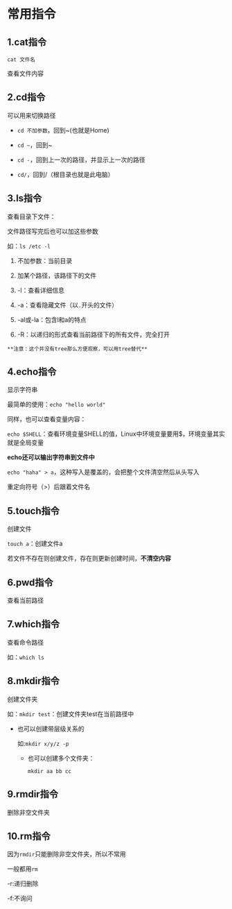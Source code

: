 # 常用指令

## 1.cat指令

`cat 文件名`

查看文件内容

## 2.cd指令

可以用来切换路径

- `cd 不加参数`，回到~(也就是Home)

- `cd ~`，回到~

- `cd -`，回到上一次的路径，并显示上一次的路径

- `cd/`，回到/（根目录也就是此电脑）

## 3.ls指令

查看目录下文件：

  文件路径写完后也可以加这些参数

  如：`ls /etc -l`

  1. 不加参数：当前目录

  2. 加某个路径，该路径下的文件

  3. -l：查看详细信息

  4. -a：查看隐藏文件（以`.`开头的文件）

  5. -al或-la：包含l和a的特点

  6. -R：以递归的形式查看当前路径下的所有文件，完全打开

  	**注意：这个并没有tree那么方便观察，可以用tree替代**

## 4.echo指令

显示字符串

 最简单的使用：`echo "hello world"`

 同样，也可以查看变量内容：

 `echo $SHELL`：查看环境变量SHELL的值，Linux中环境变量要用$，环境变量其实就是全局变量

 **echo还可以输出字符串到文件中**

 `echo "haha" > a`，这种写入是覆盖的，会把整个文件清空然后从头写入

 重定向符号（>）后跟着文件名

## 5.touch指令

创建文件

 `touch a`：创建文件a

 若文件不存在则创建文件，存在则更新创建时间，**不清空内容**

## 6.pwd指令

查看当前路径

## 7.which指令

查看命令路径

 如：`which ls`

## 8.mkdir指令

创建文件夹

 如：`mkdir test`：创建文件夹test在当前路径中

- 也可以创建带层级关系的

  	如:`mkdir x/y/z -p`

  - 也可以创建多个文件夹：

  	`mkdir aa bb cc`

## 9.rmdir指令

删除非空文件夹

## 10.rm指令

因为`rmdir`只能删除非空文件夹，所以不常用

一般都用`rm`

-r:递归删除

-f:不询问















